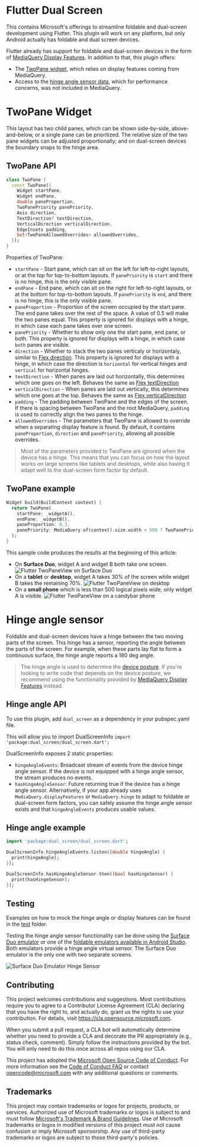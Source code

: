 # Flutter Dual Screen

This contains Microsoft's offerings to streamline foldable and dual-screen development using Flutter. This plugin will work on any platform, but only Android actually has foldable and dual screen devices.

Flutter already has support for foldable and dual-screen devices in the form of [MediaQuery Display Features](https://docs.microsoft.com/en-us/dual-screen/flutter/mediaquery). In addition to that, this plugin offers:

- The [TwoPane widget](#twopane-widget), which relies on display features coming from MediaQuery.
- Access to the [hinge angle sensor data](#hinge-angle-sensor), which for performance concerns, was not included in MediaQuery.

# TwoPane Widget

This layout has two child panes, which can be shown side-by-side, above-and-below, or a single pane can be prioritized. The relative size of the two pane widgets can be adjusted proportionally; and on dual-screen devices the boundary snaps to the hinge area.

## TwoPane API

```dart
class TwoPane {
  const TwoPane({
    Widget startPane,
    Widget endPane,
    double paneProportion,
    TwoPanePriority panePriority,
    Axis direction,
    TextDirection? textDirection,
    VerticalDirection verticalDirection,
    EdgeInsets padding,
    Set<TwoPaneAllowedOverrides> allowedOverrides,
  });
}
```

Properties of TwoPane:

- `startPane` - Start pane, which can sit on the left for left-to-right layouts, or at the top for top-to-bottom layouts. If `panePriority` is `start` and there is no hinge, this is the only visible pane.
- `endPane` - End pane, which can sit on the right for left-to-right layouts, or at the bottom for top-to-bottom layouts. If `panePriority` is `end`, and there is no hinge, this is the only visible pane.
- `paneProportion` - Proportion of the screen occupied by the start pane. The end pane takes over the rest of the space. A value of 0.5 will make the two panes equal. This property is ignored for displays with a hinge, in which case each pane takes over one screen.
- `panePriority` - Whether to show only one the start pane, end pane, or both. This property is ignored for displays with a hinge, in which case `both` panes are visible.
- `direction` - Whether to stack the two panes verticaly or horizontaly, similar to [Flex direction](https://api.flutter.dev/flutter/widgets/Flex/direction.html). This property is ignored for displays with a hinge, in which case the direction is `horizontal` for vertical hinges and `vertical` for horizontal hinges.
- `textDirection` - When panes are laid out horizontally, this determines which one goes on the left. Behaves the same as [Flex textDirection](https://api.flutter.dev/flutter/widgets/Flex/textDirection.html)
- `verticalDirection` - When panes are laid out vertically, this determines which one goes at the top. Behaves the same as [Flex verticalDirection](https://api.flutter.dev/flutter/widgets/Flex/verticalDirection.html)
- `padding` - The padding between TwoPane and the edges of the screen. If there is spacing between TwoPane and the root MediaQuery, `padding` is used to correctly align the two panes to the hinge.
- `allowedOverrides` - The parameters that TwoPane is allowed to override when a separating display feature is found. By default, it contains `paneProportion`, `direction` and `panePriority`, allowing all possible overrides.

> Most of the parameters provided to TwoPane are ignored when the device has a hinge. This means that you can focus on how the layout works on large screens like tablets and desktops, while also having it adapt well to the dual-screen form factor by default.

## TwoPane example

```dart
Widget build(BuildContext context) {
  return TwoPane(
    startPane: _widgetA(),
    endPane: _widgetB(),
    paneProportion: 0.3,
    panePriority: MediaQuery.of(context).size.width > 500 ? TwoPanePriority.both : TwoPanePriority.first,
  );
}
```

This sample code produces the results at the beginning of this article:

- On **Surface Duo**, widget A and widget B both take one screen.
  ![Flutter TwoPaneView on Surface Duo](https://github.com/microsoft/flutter-dualscreen/blob/main/images/twopaneview-surfaceduo-simple.png)
- On a **tablet** or **desktop**, widget A takes 30% of the screen while widget B takes the remaining 70%.
  ![Flutter TwoPaneView on desktop](https://github.com/microsoft/flutter-dualscreen/blob/main/images/twopaneview-desktop-simple.png)
- On a **small phone** which is less than 500 logical pixels wide, only widget A is visible.
  ![Flutter TwoPaneView on a candybar phone](https://github.com/microsoft/flutter-dualscreen/blob/main/images/twopaneview-phone-simple.png)

# Hinge angle sensor

Foldable and dual-screen devices have a hinge between the two moving parts of the screen. This hinge has a sensor, reporting the angle between the parts of the screen. For example, when these parts lay flat to form a continuous surface, the hinge angle reports a 180 deg angle.

> The hinge angle is used to determine the [device posture](https://developer.android.com/guide/topics/ui/foldables#postures). If you're looking to write code that depends on the device posture, we recommend using the functionality provided by [MediaQuery Display Features](https://docs.microsoft.com/en-us/dual-screen/flutter/mediaquery) instead.

## Hinge angle API

To use this plugin, add `dual_screen` as a dependency in your pubspec.yaml file.

This will allow you to import DualScreenInfo `import 'package:dual_screen/dual_screen.dart';`

DualScreenInfo exposes 2 static properties:

- `hingeAngleEvents`: Broadcast stream of events from the device hinge angle sensor. If the device is not equipped with a hinge angle sensor, the stream produces no events.
- `hasHingeAngleSensor`: Future returning true if the device has a hinge angle sensor. Alternatively, if your app already uses `MediaQuery.displayFeatures` or `MediaQuery.hinge` to adapt to foldable or dual-screen form factors, you can safely assume the hinge angle sensor exists and that `hingeAngleEvents` produces usable values.

## Hinge angle example

```dart
import 'package:dual_screen/dual_screen.dart';

DualScreenInfo.hingeAngleEvents.listen((double hingeAngle) {
  print(hingeAngle);
});

DualScreenInfo.hasHingeAngleSensor.then((bool hasHingeSensor) {
  print(hasHingeSensor);
});
```

## Testing

Examples on how to mock the hinge angle or display features can be found in the [test](https://github.com/microsoft/flutter-dualscreen/tree/main/test) folder.

Testing the hinge angle sensor functionality can be done using the [Surface Duo emulator](https://docs.microsoft.com/en-us/dual-screen/android/emulator/get-started) or one of the [foldable emulators available in Android Studio](https://developer.android.com/guide/topics/ui/foldables#emulators). Both emulators provide a hinge angle virtual sensor. The Surface Duo emulator is the only one with two separate screens.

![Surface Duo Emulator Hinge Sensor](https://github.com/microsoft/flutter-dualscreen/blob/main/images/emulator_hinge_angle.jpg)

## Contributing

This project welcomes contributions and suggestions.  Most contributions require you to agree to a
Contributor License Agreement (CLA) declaring that you have the right to, and actually do, grant us
the rights to use your contribution. For details, visit https://cla.opensource.microsoft.com.

When you submit a pull request, a CLA bot will automatically determine whether you need to provide
a CLA and decorate the PR appropriately (e.g., status check, comment). Simply follow the instructions
provided by the bot. You will only need to do this once across all repos using our CLA.

This project has adopted the [Microsoft Open Source Code of Conduct](https://opensource.microsoft.com/codeofconduct/).
For more information see the [Code of Conduct FAQ](https://opensource.microsoft.com/codeofconduct/faq/) or
contact [opencode@microsoft.com](mailto:opencode@microsoft.com) with any additional questions or comments.

## Trademarks

This project may contain trademarks or logos for projects, products, or services. Authorized use of Microsoft 
trademarks or logos is subject to and must follow 
[Microsoft's Trademark & Brand Guidelines](https://www.microsoft.com/en-us/legal/intellectualproperty/trademarks/usage/general).
Use of Microsoft trademarks or logos in modified versions of this project must not cause confusion or imply Microsoft sponsorship.
Any use of third-party trademarks or logos are subject to those third-party's policies.

<!-- ## Special thanks -->

<!-- The [dual_screen](https://pub.dev/packages/dual_screen) package was previously owned by [Built to Roam](https://pub.dev/publishers/builttoroam.com/) and it initially offered a way to know if your app is running on a dual screen device and if it is spanned across both screens or not. We would like to thank [Nick Randolph](https://github.com/nickrandolph), [Michael Bui](https://github.com/MaikuB) and [Brett Lim](https://github.com/Brett09) for transferring ownership of `dual_screen` to Microsoft. -->
